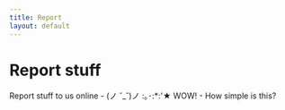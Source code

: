 ```yaml
---
title: Report
layout: default
---
```


# Report stuff
Report stuff to us online - (ノ ˘_˘)ノ :｡･:*:'★ WOW! - How simple is this?






